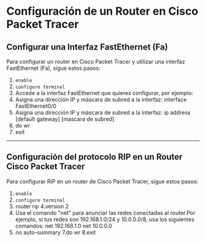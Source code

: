 # Configuración de un Router en Cisco Packet Tracer

## Configurar una Interfaz FastEthernet (Fa)

Para configurar un router en Cisco Packet Tracer y utilizar una interfaz FastEthernet (Fa), sigue estos pasos:

1. `enable`
2. `configure terminal`
3. Accede a la interfaz FastEthernet que quieres configurar, por ejemplo:
4. Asigna una dirección IP y máscara de subred a la interfaz: interface FastEthernet0/0
5. Asigna una dirección IP y máscara de subred a la interfaz: ip address [default gateway] [mascara de subred]
6. do wr
7. exit

---

## Configuración del protocolo RIP en un Router Cisco Packet Tracer

Para configurar RIP en un router de Cisco Packet Tracer, sigue estos pasos:

1. `enable`
2. `configure terminal`
3. router rip
4.version 2
5. Usa el comando "net" para anunciar las redes conectadas al router.Por ejemplo, si tus redes son 192.168.1.0/24 y 10.0.0.0/8, usa los siguientes comandos:
net 192.168.1.0
net 10.0.0.0
6. no auto-summary
7.do wr
8.exit

